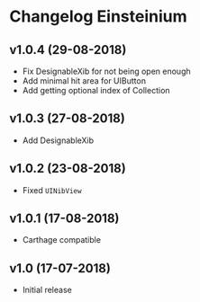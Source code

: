 # Changelog Einsteinium

## v1.0.4 (29-08-2018)
- Fix DesignableXib for not being open enough
- Add minimal hit area for UIButton
- Add getting optional index of Collection

## v1.0.3 (27-08-2018)
- Add DesignableXib

## v1.0.2 (23-08-2018)
- Fixed `UINibView`

## v1.0.1 (17-08-2018)
- Carthage compatible

## v1.0 (17-07-2018)
- Initial release
